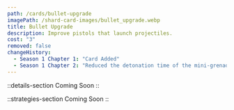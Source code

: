 ```yaml
---
path: /cards/bullet-upgrade
imagePath: /shard-card-images/bullet_upgrade.webp
title: Bullet Upgrade
description: Improve pistols that launch projectiles.
cost: "3"
removed: false
changeHistory:
  - Season 1 Chapter 1: "Card Added"
  - Season 1 Chapter 2: "Reduced the detonation time of the mini-grenades from the Blaster from 2.5 seconds to 1.5 seconds."
---
```


::details-section
Coming Soon
::

::strategies-section
Coming Soon
::
